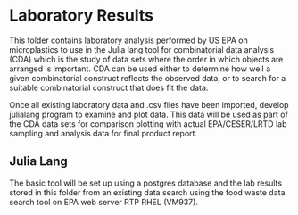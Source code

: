# Laboratory Results

This folder contains laboratory analysis performed by US EPA on microplastics to use in the Julia lang tool for combinatorial data analysis (CDA) which is the study of data sets where the order in which objects are arranged is important. CDA can be used either to determine how well a given combinatorial construct reflects the observed data, or to search for a suitable combinatorial construct that does fit the data.

Once all existing laboratory data and .csv files have been imported, develop julialang program to examine and plot data. This data will be used as part of the CDA data sets for comparison plotting with actual EPA/CESER/LRTD lab sampling and analysis data for final product report.

## Julia Lang

The basic tool will be set up using a postgres database and the lab results stored in this folder from an existing data search using the food waste data search tool on EPA web server RTP RHEL (VM937).
